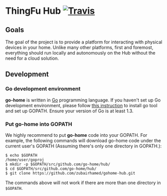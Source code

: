 # ThingFu Hub [![Travis](https://travis-ci.org/ThingFu/hub.svg?branch=master)](https://travis-ci.org/ThingFu/hub)


## Goals
The goal of the project is to provide a platform for interacting with physical devices in your home. Unlike many other platforms, first and foremost, everything should run locally and autonomously on the  Hub without the need for a cloud solution.

## Development

### Go development environment

**go-home** is written in [Go](http://golang.org) programming language. If you haven't set up Go development environment, please follow [this instruction](http://golang.org/doc/code.html) to install go tool and set up GOPATH. Ensure your version of Go is at least 1.3.

### Put go-home into GOPATH

We highly recommend to put **go-home** code into your GOPATH. For example, the following commands will download go-home code under the current user's GOPATH (Assuming there's only one directory in GOPATH.):

```
$ echo $GOPATH
/home/user/goproj
$ mkdir -p $GOPATH/src/github.com/go-home/hub/
$ cd $GOPATH/src/github.com/go-home/hub/
$ git clone https://github.com/zubairhamed/gohome-hub.git
```

The commands above will not work if there are more than one directory in ``$GOPATH``.
